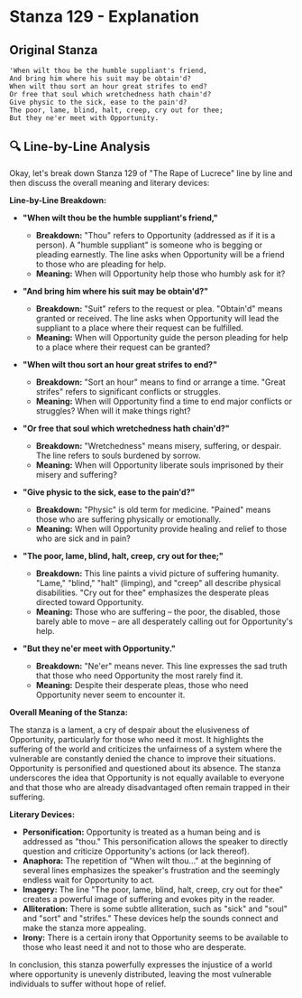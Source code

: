 # Stanza 129 - Explanation

## Original Stanza
```
'When wilt thou be the humble suppliant's friend,
And bring him where his suit may be obtain'd?
When wilt thou sort an hour great strifes to end?
Or free that soul which wretchedness hath chain'd?
Give physic to the sick, ease to the pain'd?
The poor, lame, blind, halt, creep, cry out for thee;
But they ne'er meet with Opportunity.
```

## 🔍 Line-by-Line Analysis
Okay, let's break down Stanza 129 of "The Rape of Lucrece" line by line and then discuss the overall meaning and literary devices:

**Line-by-Line Breakdown:**

*   **"When wilt thou be the humble suppliant's friend,"**
    *   **Breakdown:**  "Thou" refers to Opportunity (addressed as if it is a person). A "humble suppliant" is someone who is begging or pleading earnestly. The line asks when Opportunity will be a friend to those who are pleading for help.
    *   **Meaning:** When will Opportunity help those who humbly ask for it?

*   **"And bring him where his suit may be obtain'd?"**
    *   **Breakdown:** "Suit" refers to the request or plea.  "Obtain'd" means granted or received.  The line asks when Opportunity will lead the suppliant to a place where their request can be fulfilled.
    *   **Meaning:** When will Opportunity guide the person pleading for help to a place where their request can be granted?

*   **"When wilt thou sort an hour great strifes to end?"**
    *   **Breakdown:** "Sort an hour" means to find or arrange a time. "Great strifes" refers to significant conflicts or struggles.
    *   **Meaning:** When will Opportunity find a time to end major conflicts or struggles? When will it make things right?

*   **"Or free that soul which wretchedness hath chain'd?"**
    *   **Breakdown:** "Wretchedness" means misery, suffering, or despair. The line refers to souls burdened by sorrow.
    *   **Meaning:** When will Opportunity liberate souls imprisoned by their misery and suffering?

*   **"Give physic to the sick, ease to the pain'd?"**
    *   **Breakdown:** "Physic" is old term for medicine. "Pained" means those who are suffering physically or emotionally.
    *   **Meaning:** When will Opportunity provide healing and relief to those who are sick and in pain?

*   **"The poor, lame, blind, halt, creep, cry out for thee;"**
    *   **Breakdown:** This line paints a vivid picture of suffering humanity. "Lame," "blind," "halt" (limping), and "creep" all describe physical disabilities.  "Cry out for thee" emphasizes the desperate pleas directed toward Opportunity.
    *   **Meaning:** Those who are suffering – the poor, the disabled, those barely able to move – are all desperately calling out for Opportunity's help.

*   **"But they ne'er meet with Opportunity."**
    *   **Breakdown:** "Ne'er" means never. This line expresses the sad truth that those who need Opportunity the most rarely find it.
    *   **Meaning:** Despite their desperate pleas, those who need Opportunity never seem to encounter it.

**Overall Meaning of the Stanza:**

The stanza is a lament, a cry of despair about the elusiveness of Opportunity, particularly for those who need it most. It highlights the suffering of the world and criticizes the unfairness of a system where the vulnerable are constantly denied the chance to improve their situations. Opportunity is personified and questioned about its absence. The stanza underscores the idea that Opportunity is not equally available to everyone and that those who are already disadvantaged often remain trapped in their suffering.

**Literary Devices:**

*   **Personification:** Opportunity is treated as a human being and is addressed as "thou." This personification allows the speaker to directly question and criticize Opportunity's actions (or lack thereof).
*   **Anaphora:** The repetition of "When wilt thou..." at the beginning of several lines emphasizes the speaker's frustration and the seemingly endless wait for Opportunity to act.
*   **Imagery:** The line "The poor, lame, blind, halt, creep, cry out for thee" creates a powerful image of suffering and evokes pity in the reader.
*   **Alliteration:** There is some subtle alliteration, such as "sick" and "soul" and "sort" and "strifes." These devices help the sounds connect and make the stanza more appealing.
*   **Irony:** There is a certain irony that Opportunity seems to be available to those who least need it and not to those who are desperate.

In conclusion, this stanza powerfully expresses the injustice of a world where opportunity is unevenly distributed, leaving the most vulnerable individuals to suffer without hope of relief.
